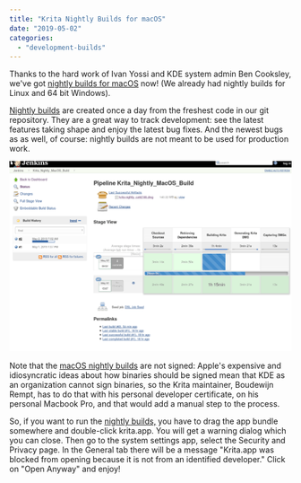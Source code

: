```yaml
---
title: "Krita Nightly Builds for macOS"
date: "2019-05-02"
categories: 
  - "development-builds"
---
```


Thanks to the hard work of Ivan Yossi and KDE system admin Ben Cooksley, we've got [nightly builds for macOS](https://binary-factory.kde.org/job/Krita_Nightly_MacOS_Build/) now! (We already had nightly builds for Linux and 64 bit Windows).

[Nightly builds](https://binary-factory.kde.org/job/Krita_Nightly_MacOS_Build/) are created once a day from the freshest code in our git repository. They are a great way to track development: see the latest features taking shape and enjoy the latest bug fixes. And the newest bugs as as well, of course: nightly builds are not meant to be used for production work.

[![](images/nightlies_macos-fs8.png)](https://binary-factory.kde.org/job/Krita_Nightly_MacOS_Build/)

Note that the [macOS nightly builds](https://binary-factory.kde.org/job/Krita_Nightly_MacOS_Build/) are not signed: Apple's expensive and idiosyncratic ideas about how binaries should be signed mean that KDE as an organization cannot sign binaries, so the Krita maintainer, Boudewijn Rempt, has to do that with his personal developer certificate, on his personal Macbook Pro, and that would add a manual step to the process.

So, if you want to run the [nightly builds,](https://binary-factory.kde.org/job/Krita_Nightly_MacOS_Build/) you have to drag the app bundle somewhere and double-click krita.app. You will get a warning dialog which you can close. Then go to the system settings app, select the Security and Privacy page. In the General tab there will be a message "Krita.app was blocked from opening because it is not from an identified developer." Click on "Open Anyway" and enjoy!
